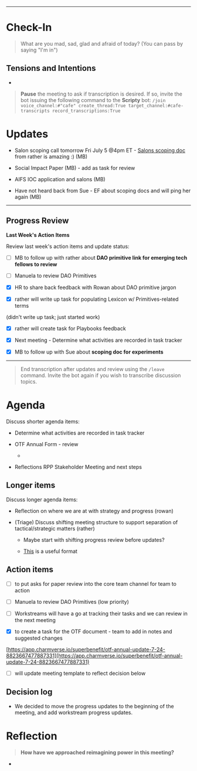 
---

# Check-In

> What are you mad, sad, glad and afraid of today? (You can pass by saying "I'm in")

## Tensions and Intentions

- 

> **Pause** the meeting to ask if transcription is desired. If so, invite the bot issuing the following command to the **Scripty** bot:
> `/join voice_channel:#"cafe" create_thread:True target_channel:#cafe-transcripts record_transcriptions:True`

# Updates

- Salon scoping call tomorrow Fri July 5 @4pm ET - [Salons scoping doc](https://app.charmverse.io/superbenefit/salon-scoping-task-5209175315461347) from rather is amazing :) (MB)

- Social Impact Paper (MB) - add as task for review

- AIFS IOC application and salons (MB)

- Have not heard back from Sue - EF about scoping docs and will ping her again (MB)

---

## Progress Review

**Last Week's Action Items**

Review last week's action items and update status:

- [ ] MB to follow up with rather about **DAO primitive link for emerging tech fellows to review**

- [ ] Manuela to review DAO Primitives

- [x] HR to share back feedback with Rowan about DAO primitive jargon

- [x] rather will write up task for populating Lexicon w/ Primitives-related terms

(didn't write up task; just started work)

- [x] rather will create task for Playbooks feedback

 

- [x] Next meeting - Determine what activities are recorded in task tracker

- [x] MB to follow up with Sue about **scoping doc for experiments**

---

> End transcription after updates and review using the `/leave` command. Invite the bot again if you wish to transcribe discussion topics.

# Agenda

Discuss shorter agenda items:

- Determine what activities are recorded in task tracker

- OTF Annual Form - review

  -  

- Reflections RPP Stakeholder Meeting and next steps

## Longer items

Discuss longer agenda items:

-  Reflection on where we are at with strategy and progress (rowan)

- (Triage) Discuss shifting meeting structure to support separation of tactical/strategic matters (rather)

  - Maybe start with shifting progress review before updates?

  - [This](https://medium.com/the-ready/how-to-facilitate-the-best-meeting-your-team-will-have-this-week-763f31b6d7d) is a useful format

## Action items

- [ ]  to put asks for paper review into the core team channel for team to action

- [ ] Manuela to review DAO Primitives (low priority)

- [ ] Workstreams will have a go at tracking their tasks and we can review in the next meeting

- [x]  to create a task for the OTF document - team to add in notes and suggested changes

[https://app.charmverse.io/superbenefit/otf-annual-update-7-24-8823667477887331](https://app.charmverse.io/superbenefit/otf-annual-update-7-24-8823667477887331)

- [ ]   will update meeting template to reflect decision below



## Decision log

- We decided to move the progress updates to the beginning of the meeting, and add workstream progress updates.

# Reflection

> **How have we approached reimagining power in this meeting?**

- 